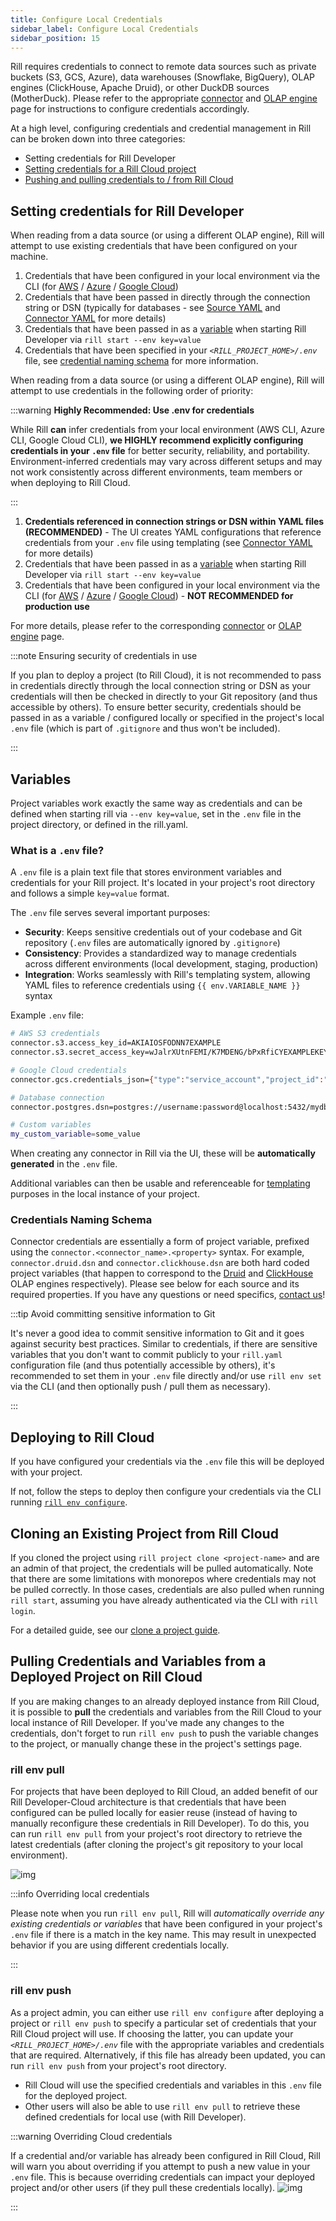 ```yaml
---
title: Configure Local Credentials
sidebar_label: Configure Local Credentials
sidebar_position: 15
---
```


Rill requires credentials to connect to remote data sources such as private buckets (S3, GCS, Azure), data warehouses (Snowflake, BigQuery), OLAP engines (ClickHouse, Apache Druid), or other DuckDB sources (MotherDuck). Please refer to the appropriate [connector](/connect) and [OLAP engine](/connect/olap) page for instructions to configure credentials accordingly.

At a high level, configuring credentials and credential management in Rill can be broken down into three categories:
- Setting credentials for Rill Developer
- [Setting credentials for a Rill Cloud project](/deploy/deploy-credentials)
- [Pushing and pulling credentials to / from Rill Cloud](/manage/project-management/variables-and-credentials)

## Setting credentials for Rill Developer


When reading from a data source (or using a different OLAP engine), Rill will attempt to use existing credentials that have been configured on your machine.
1. Credentials that have been configured in your local environment via the CLI (for [AWS](/connect/data-source/s3#local-aws-credentials-local-development-only) / [Azure](/connect/data-source/azure#azure-cli-authentication-local-development-only) / [Google Cloud](/connect/data-source/gcs#local-google-cloud-cli-credentials-local-development-only))
2. Credentials that have been passed in directly through the connection string or DSN (typically for databases - see [Source YAML](/reference/project-files/sources) and [Connector YAML](/reference/project-files/connectors) for more details)
3. Credentials that have been passed in as a [variable](/connect/templating) when starting Rill Developer via `rill start --env key=value`
4. Credentials that have been specified in your *`<RILL_PROJECT_HOME>/.env`* file, see [credential naming schema](#credentials-naming-schema) for more information.

When reading from a data source (or using a different OLAP engine), Rill will attempt to use credentials in the following order of priority:

:::warning **Highly Recommended: Use .env for credentials**

While Rill **can** infer credentials from your local environment (AWS CLI, Azure CLI, Google Cloud CLI), **we HIGHLY recommend explicitly configuring credentials in your `.env` file** for better security, reliability, and portability. Environment-inferred credentials may vary across different setups and may not work consistently across different environments, team members or when deploying to Rill Cloud.

:::

1. **Credentials referenced in connection strings or DSN within YAML files (RECOMMENDED)** - The UI creates YAML configurations that reference credentials from your `.env` file using templating (see [Connector YAML](/reference/project-files/connectors) for more details)
2. Credentials that have been passed in as a [variable](/connect/templating) when starting Rill Developer via `rill start --env key=value`
3. Credentials that have been configured in your local environment via the CLI (for [AWS](/connect/data-source/s3#rill-developer-local-credentials) / [Azure](/connect/data-source/azure#rill-developer-local-credentials) / [Google Cloud](/connect/data-source/gcs#rill-developer-local-credentials)) - **NOT RECOMMENDED for production use**


For more details, please refer to the corresponding [connector](/connect) or [OLAP engine](/connect/olap) page.

:::note Ensuring security of credentials in use

If you plan to deploy a project (to Rill Cloud), it is not recommended to pass in credentials directly through the local connection string or DSN as your credentials will then be checked in directly to your Git repository (and thus accessible by others). To ensure better security, credentials should be passed in as a variable / configured locally or specified in the project's local `.env` file (which is part of `.gitignore` and thus won't be included).

:::

## Variables

Project variables work exactly the same way as credentials and can be defined when starting rill via `--env key=value`, set in the `.env` file in the project directory, or defined in the rill.yaml.

### What is a `.env` file?

A `.env` file is a plain text file that stores environment variables and credentials for your Rill project. It's located in your project's root directory and follows a simple `key=value` format.

The `.env` file serves several important purposes:

- **Security**: Keeps sensitive credentials out of your codebase and Git repository (`.env` files are automatically ignored by `.gitignore`)
- **Consistency**: Provides a standardized way to manage credentials across different environments (local development, staging, production)
- **Integration**: Works seamlessly with Rill's templating system, allowing YAML files to reference credentials using `{{ env.VARIABLE_NAME }}` syntax

Example `.env` file:
```bash
# AWS S3 credentials
connector.s3.access_key_id=AKIAIOSFODNN7EXAMPLE
connector.s3.secret_access_key=wJalrXUtnFEMI/K7MDENG/bPxRfiCYEXAMPLEKEY

# Google Cloud credentials
connector.gcs.credentials_json={"type":"service_account","project_id":"my-project"}

# Database connection
connector.postgres.dsn=postgres://username:password@localhost:5432/mydb

# Custom variables
my_custom_variable=some_value
```
When creating any connector in Rill via the UI, these will be **automatically generated** in the `.env` file.

Additional variables can then be usable and referenceable for [templating](/connect/templating) purposes in the local instance of your project. 

### Credentials Naming Schema 

Connector credentials are essentially a form of project variable, prefixed using the `connector.<connector_name>.<property>` syntax. For example, `connector.druid.dsn` and `connector.clickhouse.dsn` are both hard coded project variables (that happen to correspond to the [Druid](/connect/olap/druid) and [ClickHouse](/connect/olap/clickhouse) OLAP engines respectively). Please see below for each source and its required properties. If you have any questions or need specifics, [contact us](/contact)!

:::tip Avoid committing sensitive information to Git

It's never a good idea to commit sensitive information to Git and it goes against security best practices. Similar to credentials, if there are sensitive variables that you don't want to commit publicly to your `rill.yaml` configuration file (and thus potentially accessible by others), it's recommended to set them in your `.env` file directly and/or use `rill env set` via the CLI (and then optionally push / pull them as necessary).

:::

## Deploying to Rill Cloud 

If you have configured your credentials via the `.env` file this will be deployed with your project. 

If not, follow the steps to deploy then configure your credentials via the CLI running [`rill env configure`](/deploy/deploy-credentials#configure-environmental-variables-and-credentials-for-rill-cloud).

## Cloning an Existing Project from Rill Cloud

If you cloned the project using `rill project clone <project-name>` and are an admin of that project, the credentials will be pulled automatically. Note that there are some limitations with monorepos where credentials may not be pulled correctly. In those cases, credentials are also pulled when running `rill start`, assuming you have already authenticated via the CLI with `rill login`.

For a detailed guide, see our [clone a project guide](/guides/clone-a-project).
 
## Pulling Credentials and Variables from a Deployed Project on Rill Cloud

If you are making changes to an already deployed instance from Rill Cloud, it is possible to **pull** the credentials and variables from the Rill Cloud to your local instance of Rill Developer. If you've made any changes to the credentials, don't forget to run `rill env push` to push the variable changes to the project, or manually change these in the project's settings page.

### rill env pull

For projects that have been deployed to Rill Cloud, an added benefit of our Rill Developer-Cloud architecture is that credentials that have been configured can be pulled locally for easier reuse (instead of having to manually reconfigure these credentials in Rill Developer). To do this, you can run `rill env pull` from your project's root directory to retrieve the latest credentials (after cloning the project's git repository to your local environment).

![img](/img/build/credentials/rill-env-pull.png)

:::info Overriding local credentials

Please note when you run `rill env pull`, Rill will *automatically override any existing credentials or variables* that have been configured in your project's `.env` file if there is a match in the key name. This may result in unexpected behavior if you are using different credentials locally.

:::

### rill env push

As a project admin, you can either use `rill env configure` after deploying a project or `rill env push` to specify a particular set of credentials that your Rill Cloud project will use. If choosing the latter, you can update your *`<RILL_PROJECT_HOME>/.env`* file with the appropriate variables and credentials that are required. Alternatively, if this file has already been updated, you can run `rill env push` from your project's root directory.
- Rill Cloud will use the specified credentials and variables in this `.env` file for the deployed project.
- Other users will also be able to use `rill env pull` to retrieve these defined credentials for local use (with Rill Developer).

:::warning Overriding Cloud credentials

If a credential and/or variable has already been configured in Rill Cloud, Rill will warn you about overriding if you attempt to push a new value in your `.env` file. This is because overriding credentials can impact your deployed project and/or other users (if they pull these credentials locally).
![img](/img/build/credentials/rill-env-push.png)

:::